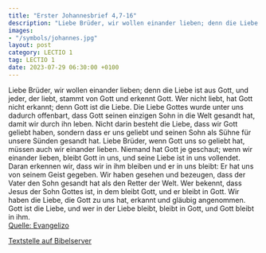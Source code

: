```yaml
---
title: "Erster Johannesbrief 4,7-16"
description: "Liebe Brüder, wir wollen einander lieben; denn die Liebe ist aus Gott, und jeder, der liebt, stammt von Gott und erkennt Gott. Wer nicht liebt, hat Gott nicht erkannt; denn Gott ist die Liebe. Die Liebe Gottes wurde unter uns dadurch offenbart, dass Gott seinen einzigen Sohn in d...."
images:
- "/symbols/johannes.jpg"
layout: post
category: LECTIO 1
tag: LECTIO 1
date: 2023-07-29 06:30:00 +0100
---
```

Liebe Brüder, wir wollen einander lieben; denn die Liebe ist aus Gott, und jeder, der liebt, stammt von Gott und erkennt Gott.
Wer nicht liebt, hat Gott nicht erkannt; denn Gott ist die Liebe.
Die Liebe Gottes wurde unter uns dadurch offenbart, dass Gott seinen einzigen Sohn in die Welt gesandt hat, damit wir durch ihn leben.<!--more-->
Nicht darin besteht die Liebe, dass wir Gott geliebt haben, sondern dass er uns geliebt und seinen Sohn als Sühne für unsere Sünden gesandt hat.
Liebe Brüder, wenn Gott uns so geliebt hat, müssen auch wir einander lieben.
Niemand hat Gott je geschaut; wenn wir einander lieben, bleibt Gott in uns, und seine Liebe ist in uns vollendet.
Daran erkennen wir, dass wir in ihm bleiben und er in uns bleibt: Er hat uns von seinem Geist gegeben.
Wir haben gesehen und bezeugen, dass der Vater den Sohn gesandt hat als den Retter der Welt.
Wer bekennt, dass Jesus der Sohn Gottes ist, in dem bleibt Gott, und er bleibt in Gott.
Wir haben die Liebe, die Gott zu uns hat, erkannt und gläubig angenommen. Gott ist die Liebe, und wer in der Liebe bleibt, bleibt in Gott, und Gott bleibt in ihm.<br>
[Quelle: Evangelizo](https://evangeliumtagfuertag.org/DE/gospel)

[Textstelle auf Bibelserver](https://www.bibleserver.com/EU/1.Johannes4,7-16)
